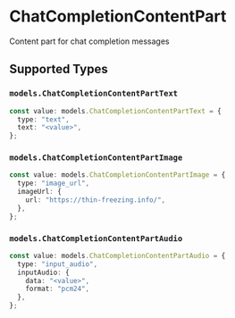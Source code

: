 # ChatCompletionContentPart

Content part for chat completion messages


## Supported Types

### `models.ChatCompletionContentPartText`

```typescript
const value: models.ChatCompletionContentPartText = {
  type: "text",
  text: "<value>",
};
```

### `models.ChatCompletionContentPartImage`

```typescript
const value: models.ChatCompletionContentPartImage = {
  type: "image_url",
  imageUrl: {
    url: "https://thin-freezing.info/",
  },
};
```

### `models.ChatCompletionContentPartAudio`

```typescript
const value: models.ChatCompletionContentPartAudio = {
  type: "input_audio",
  inputAudio: {
    data: "<value>",
    format: "pcm24",
  },
};
```

